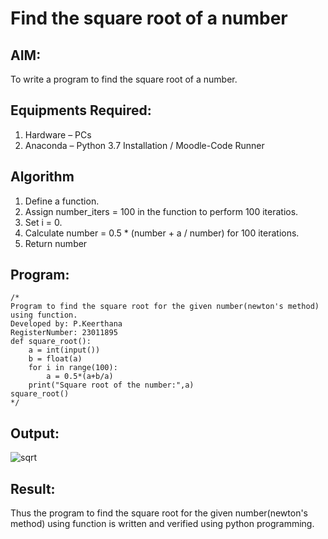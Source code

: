 # Find the square root of a number

## AIM:
To write a program to find the square root of a number.

## Equipments Required:
1. Hardware – PCs
2. Anaconda – Python 3.7 Installation / Moodle-Code Runner

## Algorithm
1. Define a function.
2. Assign number_iters = 100 in the function to perform 100 iteratios.
3. Set i = 0.
4. Calculate  number = 0.5 * (number + a / number) for 100 iterations.
5. Return number

## Program:
```
/*
Program to find the square root for the given number(newton's method) using function.
Developed by: P.Keerthana
RegisterNumber: 23011895
def square_root():
    a = int(input())
    b = float(a)
    for i in range(100):
        a = 0.5*(a+b/a)
    print("Square root of the number:",a)
square_root()
*/
```

## Output:
![sqrt](https://github.com/keerthanapillaram/Square-root-of-a-number/assets/145743072/fd9543eb-07f1-453f-b3de-fc196be09ca8)


## Result:
Thus the program to find the square root for the given number(newton's method) using function is written and verified using python programming.
